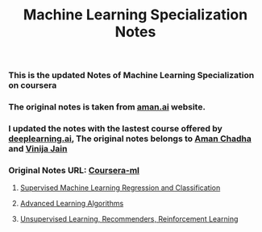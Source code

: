 <h1 align="center">Machine Learning Specialization Notes</h1>
<br>

<h3> This is the updated Notes of Machine Learning Specialization on coursera </h3>

<h3> The original notes is taken from <a href="aman.ai">aman.ai</a> website. </h3>

<h3> I updated the notes with the lastest course offered by <a href="deeplearning.ai">deeplearning.ai</a>, The original notes belongs to <a href="https://www.linkedin.com/in/amanc/">Aman Chadha</a> and <a href="https://www.linkedin.com/in/vinija/">Vinija Jain</a> </h3>

<h3>Original Notes URL: <a href ="https://aman.ai/coursera-ml/">Coursera-ml</a> </h3>



1. [Supervised Machine Learning Regression and Classification](/1-Supervised%20Machine%20Learning%20Regression%20and%20Classification/Supervised%20Machine%20Learning%20Regression%20and%20Classification.md)<br/>
    

2. [Advanced Learning Algorithms](/2-Advanced%20Learning%20Algorithms/Advanced%20ML%20Algorithms%20-%20Machine%20Learning%20Speciali%202e6465981c074f20bf7ace26b198e400.md)<br/>

3. [Unsupervised Learning, Recommenders, Reinforcement Learning](/3-Unsupervised%20Learning,%20Recommenders,%20Reinforcement%20Learning/)<br/>